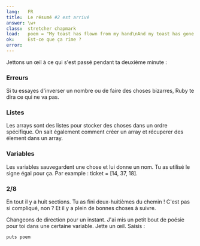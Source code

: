 ```yaml
---
lang:   FR
title:  Le résumé #2 est arrivé
answer: \w+
class:  stretcher chapmark
load:   poem = "My toast has flown from my hand\nAnd my toast has gone to the moon.\nBut when I saw it on television,\nPlanting our flag on Halley's comet,\nMore still did I want to eat it.\n"
ok:     Est-ce que ça rime ?
error:
---
```


Jettons un œil à ce qui s'est passé pendant ta deuxième minute :

### Erreurs
Si tu essayes d'inverser un nombre ou de faire des choses bizarres, Ruby
te dira ce qui ne va pas.

### Listes
Les arrays sont des listes pour stocker des choses dans un ordre
spécifique. On sait également comment créer un array et récuperer des
élement dans un array.

### Variables
Les variables sauvegardent une chose et lui donne un nom. Tu as utilisé
le signe égal pour ça. Par example : ticket = [14, 37, 18].

### 2/8
En tout il y a huit sections. Tu as fini deux-huitièmes du chemin ! C'est
pas si compliqué, non ? Et il y a plein de bonnes choses à suivre.

Changeons de direction pour un instant. J'ai mis un petit bout de poésie
pour toi dans une certaine variable.
Jette un œil. Saisis :

    puts poem
